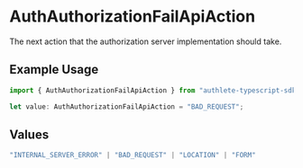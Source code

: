 # AuthAuthorizationFailApiAction

The next action that the authorization server implementation should take.

## Example Usage

```typescript
import { AuthAuthorizationFailApiAction } from "authlete-typescript-sdk/models/operations";

let value: AuthAuthorizationFailApiAction = "BAD_REQUEST";
```

## Values

```typescript
"INTERNAL_SERVER_ERROR" | "BAD_REQUEST" | "LOCATION" | "FORM"
```
